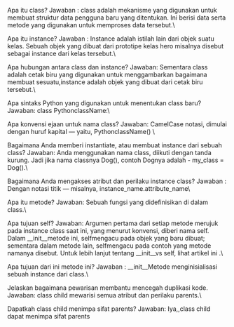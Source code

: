 Apa itu class?
Jawaban :
class adalah mekanisme yang digunakan untuk membuat struktur data pengguna baru yang ditentukan. Ini berisi data serta metode yang digunakan untuk memproses data tersebut.\

Apa itu instance?
Jawaban :
Instance adalah istilah lain dari objek suatu kelas. Sebuah objek yang dibuat dari prototipe kelas hero misalnya disebut sebagai instance dari kelas tersebut.\

Apa hubungan antara class dan instance?
Jawaban:
Sementara class adalah cetak biru yang digunakan untuk menggambarkan bagaimana membuat sesuatu,instance adalah objek yang dibuat dari cetak biru tersebut.\

Apa sintaks Python yang digunakan untuk menentukan class baru?
Jawaban:
class PythonclassName:\

Apa konvensi ejaan untuk nama class?
Jawaban:
CamelCase notasi, dimulai dengan huruf kapital — yaitu, PythonclassName() \

Bagaimana Anda memberi instantiate, atau membuat instance dari sebuah class?
Jawaban:
Anda menggunakan nama class, diikuti dengan tanda kurung. Jadi jika nama classnya Dog(), contoh Dognya adalah - my_class = Dog().\

Bagaimana Anda mengakses atribut dan perilaku instance class?
Jawaban :
Dengan notasi titik — misalnya, instance_name.attribute_name\

Apa itu metode?
Jawaban:
Sebuah fungsi yang didefinisikan di dalam class.\

Apa tujuan self?
Jawaban:
Argumen pertama dari setiap metode merujuk pada instance class saat ini, yang menurut konvensi, diberi nama self. Dalam __init__metode ini, selfmengacu pada objek yang baru dibuat; sementara dalam metode lain, selfmengacu pada contoh yang metode namanya disebut. Untuk lebih lanjut tentang __init__vs self, lihat artikel ini .\

Apa tujuan dari ini metode ini?
Jawaban :
__init__Metode menginisialisasi sebuah instance dari class.\

Jelaskan bagaimana pewarisan membantu mencegah duplikasi kode.
Jawaban:
class child mewarisi semua atribut dan perilaku parents.\

Dapatkah class child menimpa sifat parents?
Jawaban:
Iya,,class child dapat  menimpa sifat parents